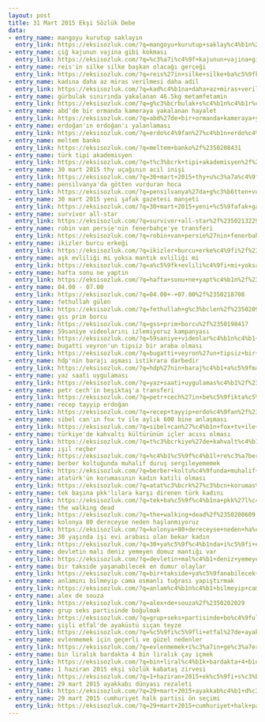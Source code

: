 ```yaml
---
layout: post
title: 31 Mart 2015 Ekşi Sözlük Debe
data:
- entry_name: mangoyu kurutup saklayın
  entry_link: https://eksisozluk.com/?q=mangoyu+kurutup+saklay%c4%b1n%2f%2350200011
- entry_name: çiğ kajunun vajina gibi kokması
  entry_link: https://eksisozluk.com/?q=%c3%a7i%c4%9f+kajunun+vajina+gibi+kokmas%c4%b1%2f%2350205854
- entry_name: reis'in silke silke başkan olacağı gerçeği
  entry_link: https://eksisozluk.com/?q=reis%27in+silke+silke+ba%c5%9fkan+olaca%c4%9f%c4%b1+ger%c3%a7e%c4%9fi%2f%2350206546
- entry_name: kadına daha az miras verilmesi daha adil
  entry_link: https://eksisozluk.com/?q=kad%c4%b1na+daha+az+miras+verilmesi+daha+adil%2f%2350198180
- entry_name: gürbulak sınırında yakalanan 46.5kg metamfetamin
  entry_link: https://eksisozluk.com/?q=g%c3%bcrbulak+s%c4%b1n%c4%b1r%c4%b1nda+yakalanan+46.5kg+metamfetamin%2f%2350196347
- entry_name: abd'de bir ormanda kameraya yakalanan hayalet
  entry_link: https://eksisozluk.com/?q=abd%27de+bir+ormanda+kameraya+yakalanan+hayalet%2f%2350207310
- entry_name: erdoğan'ın erdoğan'ı yalanlaması
  entry_link: https://eksisozluk.com/?q=erdo%c4%9fan%27%c4%b1n+erdo%c4%9fan%27%c4%b1+yalanlamas%c4%b1%2f%2350203754
- entry_name: meltem banko
  entry_link: https://eksisozluk.com/?q=meltem+banko%2f%2350208431
- entry_name: türk tipi akademisyen
  entry_link: https://eksisozluk.com/?q=t%c3%bcrk+tipi+akademisyen%2f%2350198812
- entry_name: 30 mart 2015 thy uçağının acil inişi
  entry_link: https://eksisozluk.com/?q=30+mart+2015+thy+u%c3%a7a%c4%9f%c4%b1n%c4%b1n+acil+ini%c5%9fi%2f%2350202746
- entry_name: pensilvanya'da götten vurduran hoca
  entry_link: https://eksisozluk.com/?q=pensilvanya%27da+g%c3%b6tten+vurduran+hoca%2f%2350216722
- entry_name: 30 mart 2015 yeni şafak gazetesi manşeti
  entry_link: https://eksisozluk.com/?q=30+mart+2015+yeni+%c5%9fafak+gazetesi+man%c5%9feti%2f%2350195674
- entry_name: survivor all-star
  entry_link: https://eksisozluk.com/?q=survivor+all-star%2f%2350213229
- entry_name: robin van persie'nin fenerbahçe'ye transferi
  entry_link: https://eksisozluk.com/?q=robin+van+persie%27nin+fenerbah%c3%a7e%27ye+transferi%2f%2350200202
- entry_name: ikizler burcu erkeği
  entry_link: https://eksisozluk.com/?q=ikizler+burcu+erke%c4%9fi%2f%2350196424
- entry_name: aşk evliliği mi yoksa mantık evliliği mi
  entry_link: https://eksisozluk.com/?q=a%c5%9fk+evlili%c4%9fi+mi+yoksa+mant%c4%b1k+evlili%c4%9fi+mi%2f%2350196768
- entry_name: hafta sonu ne yaptın
  entry_link: https://eksisozluk.com/?q=hafta+sonu+ne+yapt%c4%b1n%2f%2350196880
- entry_name: 04.00 - 07.00
  entry_link: https://eksisozluk.com/?q=04.00+-+07.00%2f%2350218708
- entry_name: fethullah gülen
  entry_link: https://eksisozluk.com/?q=fethullah+g%c3%bclen%2f%2350209896
- entry_name: gss prim borcu
  entry_link: https://eksisozluk.com/?q=gss+prim+borcu%2f%2350198417
- entry_name: 59saniye videolarını izlemiyoruz kampanyası
  entry_link: https://eksisozluk.com/?q=59saniye+videolar%c4%b1n%c4%b1+izlemiyoruz+kampanyas%c4%b1%2f%2350205722
- entry_name: bugatti veyron'un tipsiz bir araba olması
  entry_link: https://eksisozluk.com/?q=bugatti+veyron%27un+tipsiz+bir+araba+olmas%c4%b1%2f%2350200137
- entry_name: hdp'nin barajı aşması istikrara darbedir
  entry_link: https://eksisozluk.com/?q=hdp%27nin+baraj%c4%b1+a%c5%9fmas%c4%b1+istikrara+darbedir%2f%2350200051
- entry_name: yaz saati uygulaması
  entry_link: https://eksisozluk.com/?q=yaz+saati+uygulamas%c4%b1%2f%2350198102
- entry_name: petr cech'in beşiktaş'a transferi
  entry_link: https://eksisozluk.com/?q=petr+cech%27in+be%c5%9fikta%c5%9f%27a+transferi%2f%2350196057
- entry_name: recep tayyip erdoğan
  entry_link: https://eksisozluk.com/?q=recep+tayyip+erdo%c4%9fan%2f%2350197302
- entry_name: sibel can'ın fox tv ile aylık 600 bine anlaşması
  entry_link: https://eksisozluk.com/?q=sibel+can%27%c4%b1n+fox+tv+ile+ayl%c4%b1k+600+bine+anla%c5%9fmas%c4%b1%2f%2350204235
- entry_name: türkiye'de kahvaltı kültürünün içler acısı olması
  entry_link: https://eksisozluk.com/?q=t%c3%bcrkiye%27de+kahvalt%c4%b1+k%c3%bclt%c3%bcr%c3%bcn%c3%bcn+i%c3%a7ler+ac%c4%b1s%c4%b1+olmas%c4%b1%2f%2350216169
- entry_name: ışıl reçber
  entry_link: https://eksisozluk.com/?q=%c4%b1%c5%9f%c4%b1l+re%c3%a7ber%2f%2350195626
- entry_name: berber koltuğunda muhalif duruş sergileyememek
  entry_link: https://eksisozluk.com/?q=berber+koltu%c4%9funda+muhalif+duru%c5%9f+sergileyememek%2f%2350196263
- entry_name: atatürk'ün korumasının kadın katili olması
  entry_link: https://eksisozluk.com/?q=atat%c3%bcrk%27%c3%bcn+korumas%c4%b1n%c4%b1n+kad%c4%b1n+katili+olmas%c4%b1%2f%2350197401
- entry_name: tek başına pkk'lılara karşı direnen türk kadını
  entry_link: https://eksisozluk.com/?q=tek+ba%c5%9f%c4%b1na+pkk%27l%c4%b1lara+kar%c5%9f%c4%b1+direnen+t%c3%bcrk+kad%c4%b1n%c4%b1%2f%2350210619
- entry_name: the walking dead
  entry_link: https://eksisozluk.com/?q=the+walking+dead%2f%2350200609
- entry_name: kolonya 80 dereceyse neden haşlanmıyoruz
  entry_link: https://eksisozluk.com/?q=kolonya+80+dereceyse+neden+ha%c5%9flanm%c4%b1yoruz%2f%2350212458
- entry_name: 30 yaşında işi evi arabası olan bekar kadın
  entry_link: https://eksisozluk.com/?q=30+ya%c5%9f%c4%b1nda+i%c5%9fi+evi+arabas%c4%b1+olan+bekar+kad%c4%b1n%2f%2350204063
- entry_name: devletin malı deniz yemeyen domuz mantığı var
  entry_link: https://eksisozluk.com/?q=devletin+mal%c4%b1+deniz+yemeyen+domuz+mant%c4%b1%c4%9f%c4%b1+var%2f%2350207653
- entry_name: bir takside yaşanabilecek en dumur olaylar
  entry_link: https://eksisozluk.com/?q=bir+takside+ya%c5%9fanabilecek+en+dumur+olaylar%2f%2350196904
- entry_name: anlamını bilmeyip cama osmanlı tuğrası yapıştırmak
  entry_link: https://eksisozluk.com/?q=anlam%c4%b1n%c4%b1+bilmeyip+cama+osmanl%c4%b1+tu%c4%9fras%c4%b1+yap%c4%b1%c5%9ft%c4%b1rmak%2f%2350202070
- entry_name: alex de souza
  entry_link: https://eksisozluk.com/?q=alex+de+souza%2f%2350202029
- entry_name: grup seks partisinde boğulmak
  entry_link: https://eksisozluk.com/?q=grup+seks+partisinde+bo%c4%9fulmak%2f%2350198802
- entry_name: şişli etfal'de ayaküstü sıçan teyze
  entry_link: https://eksisozluk.com/?q=%c5%9fi%c5%9fli+etfal%27de+ayak%c3%bcst%c3%bc+s%c4%b1%c3%a7an+teyze%2f%2350203627
- entry_name: evlenmemek için geçerli ve güzel nedenler
  entry_link: https://eksisozluk.com/?q=evlenmemek+i%c3%a7in+ge%c3%a7erli+ve+g%c3%bczel+nedenler%2f%2350208887
- entry_name: bin liralık bardakta 4 bin liralık çay içmek
  entry_link: https://eksisozluk.com/?q=bin+liral%c4%b1k+bardakta+4+bin+liral%c4%b1k+%c3%a7ay+i%c3%a7mek%2f%2350211875
- entry_name: 1 haziran 2015 ekşi sözlük kabataş zirvesi
  entry_link: https://eksisozluk.com/?q=1+haziran+2015+ek%c5%9fi+s%c3%b6zl%c3%bck+kabata%c5%9f+zirvesi%2f%2350199007
- entry_name: 29 mart 2015 ayakkabı dünyası rezaleti
  entry_link: https://eksisozluk.com/?q=29+mart+2015+ayakkab%c4%b1+d%c3%bcnyas%c4%b1+rezaleti%2f%2350195752
- entry_name: 29 mart 2015 cumhuriyet halk partisi ön seçimi
  entry_link: https://eksisozluk.com/?q=29+mart+2015+cumhuriyet+halk+partisi+%c3%b6n+se%c3%a7imi%2f%2350199910
---
```

